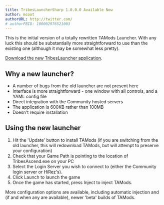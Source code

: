```yaml
---
title: TribesLauncherSharp 1.0.0.0 Available Now
author: mcoot
authorURL: http://twitter.com/
# authorFBID: 100002976521003
---
```


This is the initial version of a totally rewritten TAMods Launcher. With any luck this should be substantially more straightforward to use than the existing one (although it may be somewhat less pretty).

[Download the new TribesLauncher application](https://github.com/mcoot/TribesLauncherSharp/releases).

<!--truncate-->

## Why a new launcher?

- A number of bugs from the old launcher are not present here
- Interface is more straightforward - one window with all controls, and a YAML config file
- Direct integration with the Community hosted servers
- The application is 600KB rather than 100MB
- Doesn't require installation

## Using the new launcher

1. Hit the 'Update' button to install TAMods (if you are switching from the old launcher, this will redownload TAMods, but will attempt to preserve your configuration)
2. Check that your Game Path is pointing to the location of TribesAscend.exe on your PC
3. Select the Login Server you wish to connect to (either the Community login server or HiRez's).
4. Click Launch to launch the game
5. Once the game has started, press Inject to inject TAMods.

More configuration options are available, including automatic injection and (if and when any are available), newer 'beta' builds of TAMods.
